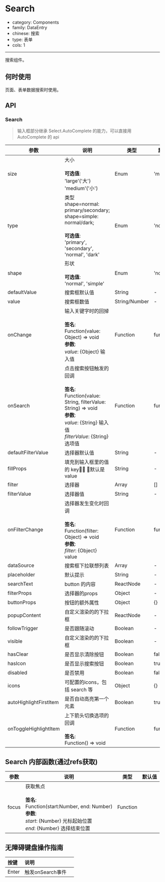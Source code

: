 # Search

-   category: Components
-   family: DataEntry
-   chinese: 搜索
-   type: 表单
-   cols: 1

---

搜索组件。

## 何时使用

页面、表单数据搜索时使用。

## API

### Search

> 输入框部分继承 Select.AutoComplete 的能力，可以直接用AutoComplete 的 api

| 参数                     | 说明                                                                                                                                                          | 类型            | 默认值       |
| ---------------------- | ----------------------------------------------------------------------------------------------------------------------------------------------------------- | ------------- | --------- |
| size                   | 大小<br/><br/>**可选值**:<br/>'large'('大')<br/>'medium'('小')                                                                                                     | Enum          | 'medium'  |
| type                   | 类型 shape=normal: primary/secondary; shape=simple: normal/dark;<br/><br/>**可选值**:<br/>'primary', 'secondary', 'normal', 'dark'                               | Enum          | 'normal'  |
| shape                  | 形状<br/><br/>**可选值**:<br/>'normal', 'simple'                                                                                                                 | Enum          | 'normal'  |
| defaultValue           | 搜索框默认值                                                                                                                                                      | String        | -         |
| value                  | 搜索框数值                                                                                                                                                       | String/Number | -         |
| onChange               | 输入关键字时的回掉<br/><br/>**签名**:<br/>Function(value: Object) => void<br/>**参数**:<br/>_value_: {Object} 输入值                                                        | Function      | func.noop |
| onSearch               | 点击搜索按钮触发的回调<br/><br/>**签名**:<br/>Function(value: String, filterValue: String) => void<br/>**参数**:<br/>_value_: {String} 输入值<br/>_filterValue_: {String} 选项值 | Function      | func.noop |
| defaultFilterValue     | 选择器默认值                                                                                                                                                      | String        | -         |
| fillProps              | 填充到输入框里的值的 key ，默认是value                                                                                                                                  | String        | -         |
| filter                 | 选择器                                                                                                                                                         | Array         | \[]       |
| filterValue            | 选择器值                                                                                                                                                        | String        | -         |
| onFilterChange         | 选择器发生变化时回调<br/><br/>**签名**:<br/>Function(filter: Object) => void<br/>**参数**:<br/>_filter_: {Object} value                                                   | Function      | func.noop |
| dataSource             | 搜索框下拉联想列表                                                                                                                                                   | Array         | -         |
| placeholder            | 默认提示                                                                                                                                                        | String        | -         |
| searchText             | button 的内容                                                                                                                                                  | ReactNode     | -         |
| filterProps            | 选择器的props                                                                                                                                                   | Object        | -         |
| buttonProps            | 按钮的额外属性                                                                                                                                                     | Object        | {}        |
| popupContent           | 自定义渲染的的下拉框                                                                                                                                                  | ReactNode     | -         |
| followTrigger          | 是否跟随滚动                                                                                                                                                      | Boolean       | -         |
| visible                | 自定义渲染的的下拉框                                                                                                                                                  | Boolean       | -         |
| hasClear               | 是否显示清除按钮                                                                                                                                                    | Boolean       | false     |
| hasIcon                | 是否显示搜索按钮                                                                                                                                                    | Boolean       | true      |
| disabled               | 是否禁用                                                                                                                                                        | Boolean       | false     |
| icons                  | 可配置的icons，包括 search 等                                                                                                                                       | Object        | {}        |
| autoHighlightFirstItem | 是否自动高亮第一个元素                                                                                                                                                 | Boolean       | true      |
| onToggleHighlightItem  | 上下箭头切换选项的回调<br/><br/>**签名**:<br/>Function() => void                                                                                                         | Function      | func.noop |

## Search 内部函数(通过refs获取)

| 参数    | 说明                                                                                                                           | 类型       | 默认值 |
| ----- | ---------------------------------------------------------------------------------------------------------------------------- | -------- | --- |
| focus | 获取焦点<br><br>**签名**:<br> Function(start:Number, end: Number)<br>**参数**:<br>_start_: {Number} 光标起始位置<br>_end_: {Number} 选择结束位置 | Function |     |

## 无障碍键盘操作指南

| 按键    | 说明           |     |
| :---- | :----------- | --- |
| Enter | 触发onSearch事件 |     |
